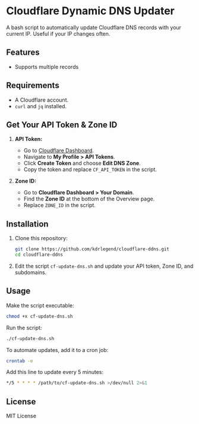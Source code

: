 # Cloudflare Dynamic DNS Updater
A bash script to automatically update Cloudflare DNS records with your current IP. Useful if your IP changes often.

## Features
- Supports multiple records

## Requirements
- A Cloudflare account.
- `curl` and `jq` installed.

## Get Your API Token & Zone ID
1. **API Token:**
   - Go to [Cloudflare Dashboard](https://dash.cloudflare.com/).
   - Navigate to **My Profile > API Tokens**.
   - Click **Create Token** and choose **Edit DNS Zone**.
   - Copy the token and replace `CF_API_TOKEN` in the script.

2. **Zone ID:**
   - Go to **Cloudflare Dashboard > Your Domain**.
   - Find the **Zone ID** at the bottom of the Overview page.
   - Replace `ZONE_ID` in the script.

## Installation
1. Clone this repository:
   ```sh
   git clone https://github.com/kdrlegend/cloudflare-ddns.git
   cd cloudflare-ddns
   ```
2. Edit the script `cf-update-dns.sh` and update your API token, Zone ID, and subdomains.

## Usage
Make the script executable:
```sh
chmod +x cf-update-dns.sh
```

Run the script:
```sh
./cf-update-dns.sh
```

To automate updates, add it to a cron job:
```sh
crontab -e
```
Add this line to update every 5 minutes:
```sh
*/5 * * * * /path/to/cf-update-dns.sh >/dev/null 2>&1
```

## License
MIT License
